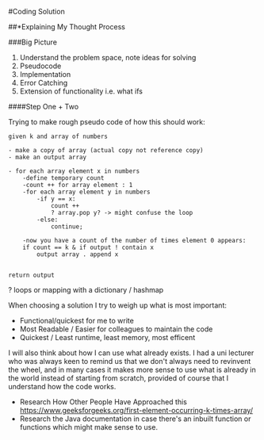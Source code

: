 #Coding Solution

##*Explaining My Thought Process

###Big Picture

1. Understand the problem space, note ideas for solving
2. Pseudocode
3. Implementation
4. Error Catching
5. Extension of functionality i.e. what ifs

####Step One + Two

Trying to make rough pseudo code of how this should work:

    given k and array of numbers
    
    - make a copy of array (actual copy not reference copy)
    - make an output array

    - for each array element x in numbers
        -define temporary count
        -count ++ for array element : 1
        -for each array element y in numbers 
            -if y == x:
                count ++
                ? array.pop y? -> might confuse the loop
            -else:
                continue;
        
        -now you have a count of the number of times element 0 appears:
        if count == k & if output ! contain x
            output array . append x


    return output


? loops or mapping with a dictionary / hashmap

When choosing a solution I try to weigh up what is most important:
- Functional/quickest for me to write
- Most Readable / Easier for colleagues to maintain the code
- Quickest / Least runtime, least memory, most efficent

I will also think about how I can use what already exists. 
I had a uni lecturer who was always keen to remind us that we don't always need to revinvent the wheel,
and in many cases it makes more sense to use what is already in the world instead of starting from scratch,
provided of course that I understand how the code works.

- Research How Other People Have Approached this
    https://www.geeksforgeeks.org/first-element-occurring-k-times-array/
- Research the Java documentation in case there's an inbuilt function or functions which might make sense to use.

